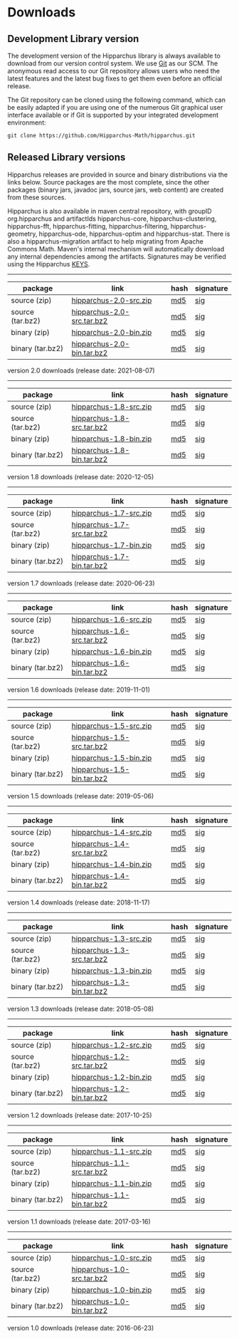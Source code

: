 # Downloads

<!--
 Licensed to the Hipparchus project under one or more
 contributor license agreements.  See the NOTICE file distributed with
 this work for additional information regarding copyright ownership.
 The Hipparchus project licenses this file to You under the Apache License, Version 2.0
 (the "License"); you may not use this file except in compliance with
 the License.  You may obtain a copy of the License at

      http://www.apache.org/licenses/LICENSE-2.0

 Unless required by applicable law or agreed to in writing, software
 distributed under the License is distributed on an "AS IS" BASIS,
 WITHOUT WARRANTIES OR CONDITIONS OF ANY KIND, either express or implied.
 See the License for the specific language governing permissions and
 limitations under the License.
-->
## Development Library version

The development version of the Hipparchus library is always available to
download from our version control system. We use [Git](http://git-scm.com/)
as our SCM. The anonymous read access to our Git repository  allows users who
need the latest features and the latest bug fixes to get them even before an
official release.

The Git repository can be cloned using the following command, which can
be easily adapted if you are using one of the numerous Git graphical
user interface available or if Git is supported by your integrated
development environment:

    git clone https://github.com/Hipparchus-Math/hipparchus.git

## Released Library versions

Hipparchus releases are provided in source and binary distributions via the links below.  Source packages are the most complete, since the other packages (binary jars, javadoc jars, source jars, web content) are created from these sources.

Hipparchus is also available in maven central repository, with groupID org.hipparchus and artifactIds hipparchus-core,
hipparchus-clustering, hipparchus-fft, hipparchus-fitting, hipparchus-filtering, hipparchus-geometry, hipparchus-ode, hipparchus-optim and hipparchus-stat.
There is also a hipparchus-migration artifact to help migrating from Apache Commons Math.
Maven's internal mechanism will automatically download any internal dependencies among the artifacts.  Signatures may be verified using the Hipparchus [KEYS](http://www.hipparchus.org/KEYS).

---

|     package       |                                  link                                                     | hash | signature |
|-------------------|-------------------------------------------------------------------------------------------|------|-----------|
|  source (zip)     | [hipparchus-2.0-src.zip](downloads/hipparchus-2.0-src.zip) | [md5](downloads/hipparchus-2.0-src.zip.md5)| [sig](downloads/hipparchus-2.0-src.zip.asc)|
|  source (tar.bz2) | [hipparchus-2.0-src.tar.bz2](downloads/hipparchus-2.0-src.tar.bz2) | [md5](downloads/hipparchus-2.0-src.tar.bz2.md5) | [sig](downloads/hipparchus-2.0-src.tar.bz2.asc)|
|  binary (zip)     | [hipparchus-2.0-bin.zip](downloads/hipparchus-2.0-bin.zip)| [md5](downloads/hipparchus-2.0-bin.zip.md5) | [sig](downloads/hipparchus-2.0-bin.zip.asc)|
|  binary (tar.bz2) | [hipparchus-2.0-bin.tar.bz2](downloads/hipparchus-2.0-bin.tar.bz2) | [md5](downloads/hipparchus-2.0-bin.tar.bz2.md5) | [sig](downloads/hipparchus-2.0-bin.tar.bz2.asc)
version 2.0 downloads (release date: 2021-08-07)

---

|     package       |                                  link                                                     | hash | signature |
|-------------------|-------------------------------------------------------------------------------------------|------|-----------|
|  source (zip)     | [hipparchus-1.8-src.zip](downloads/hipparchus-1.8-src.zip) | [md5](downloads/hipparchus-1.8-src.zip.md5)| [sig](downloads/hipparchus-1.8-src.zip.asc)|
|  source (tar.bz2) | [hipparchus-1.8-src.tar.bz2](downloads/hipparchus-1.8-src.tar.bz2) | [md5](downloads/hipparchus-1.8-src.tar.bz2.md5) | [sig](downloads/hipparchus-1.8-src.tar.bz2.asc)|
|  binary (zip)     | [hipparchus-1.8-bin.zip](downloads/hipparchus-1.8-bin.zip)| [md5](downloads/hipparchus-1.8-bin.zip.md5) | [sig](downloads/hipparchus-1.8-bin.zip.asc)|
|  binary (tar.bz2) | [hipparchus-1.8-bin.tar.bz2](downloads/hipparchus-1.8-bin.tar.bz2) | [md5](downloads/hipparchus-1.8-bin.tar.bz2.md5) | [sig](downloads/hipparchus-1.8-bin.tar.bz2.asc)
version 1.8 downloads (release date: 2020-12-05)

---

|     package       |                                  link                                                     | hash | signature |
|-------------------|-------------------------------------------------------------------------------------------|------|-----------|
|  source (zip)     | [hipparchus-1.7-src.zip](downloads/hipparchus-1.7-src.zip) | [md5](downloads/hipparchus-1.7-src.zip.md5)| [sig](downloads/hipparchus-1.7-src.zip.asc)|
|  source (tar.bz2) | [hipparchus-1.7-src.tar.bz2](downloads/hipparchus-1.7-src.tar.bz2) | [md5](downloads/hipparchus-1.7-src.tar.bz2.md5) | [sig](downloads/hipparchus-1.7-src.tar.bz2.asc)|
|  binary (zip)     | [hipparchus-1.7-bin.zip](downloads/hipparchus-1.7-bin.zip)| [md5](downloads/hipparchus-1.7-bin.zip.md5) | [sig](downloads/hipparchus-1.7-bin.zip.asc)|
|  binary (tar.bz2) | [hipparchus-1.7-bin.tar.bz2](downloads/hipparchus-1.7-bin.tar.bz2) | [md5](downloads/hipparchus-1.7-bin.tar.bz2.md5) | [sig](downloads/hipparchus-1.7-bin.tar.bz2.asc)
version 1.7 downloads (release date: 2020-06-23)

---

|     package       |                                  link                                                     | hash | signature |
|-------------------|-------------------------------------------------------------------------------------------|------|-----------|
|  source (zip)     | [hipparchus-1.6-src.zip](downloads/hipparchus-1.6-src.zip) | [md5](downloads/hipparchus-1.6-src.zip.md5)| [sig](downloads/hipparchus-1.6-src.zip.asc)|
|  source (tar.bz2) | [hipparchus-1.6-src.tar.bz2](downloads/hipparchus-1.6-src.tar.bz2) | [md5](downloads/hipparchus-1.6-src.tar.bz2.md5) | [sig](downloads/hipparchus-1.6-src.tar.bz2.asc)|
|  binary (zip)     | [hipparchus-1.6-bin.zip](downloads/hipparchus-1.6-bin.zip)| [md5](downloads/hipparchus-1.6-bin.zip.md5) | [sig](downloads/hipparchus-1.6-bin.zip.asc)|
|  binary (tar.bz2) | [hipparchus-1.6-bin.tar.bz2](downloads/hipparchus-1.6-bin.tar.bz2) | [md5](downloads/hipparchus-1.6-bin.tar.bz2.md5) | [sig](downloads/hipparchus-1.6-bin.tar.bz2.asc)
version 1.6 downloads (release date: 2019-11-01)

---

|     package       |                                  link                                                     | hash | signature |
|-------------------|-------------------------------------------------------------------------------------------|------|-----------|
|  source (zip)     | [hipparchus-1.5-src.zip](downloads/hipparchus-1.5-src.zip) | [md5](downloads/hipparchus-1.5-src.zip.md5)| [sig](downloads/hipparchus-1.5-src.zip.asc)|
|  source (tar.bz2) | [hipparchus-1.5-src.tar.bz2](downloads/hipparchus-1.5-src.tar.bz2) | [md5](downloads/hipparchus-1.5-src.tar.bz2.md5) | [sig](downloads/hipparchus-1.5-src.tar.bz2.asc)|
|  binary (zip)     | [hipparchus-1.5-bin.zip](downloads/hipparchus-1.5-bin.zip)| [md5](downloads/hipparchus-1.5-bin.zip.md5) | [sig](downloads/hipparchus-1.5-bin.zip.asc)|
|  binary (tar.bz2) | [hipparchus-1.5-bin.tar.bz2](downloads/hipparchus-1.5-bin.tar.bz2) | [md5](downloads/hipparchus-1.5-bin.tar.bz2.md5) | [sig](downloads/hipparchus-1.5-bin.tar.bz2.asc)
version 1.5 downloads (release date: 2019-05-06)

---

|     package       |                                  link                                                     | hash | signature |
|-------------------|-------------------------------------------------------------------------------------------|------|-----------|
|  source (zip)     | [hipparchus-1.4-src.zip](downloads/hipparchus-1.4-src.zip) | [md5](downloads/hipparchus-1.4-src.zip.md5)| [sig](downloads/hipparchus-1.4-src.zip.asc)|
|  source (tar.bz2) | [hipparchus-1.4-src.tar.bz2](downloads/hipparchus-1.4-src.tar.bz2) | [md5](downloads/hipparchus-1.4-src.tar.bz2.md5) | [sig](downloads/hipparchus-1.4-src.tar.bz2.asc)|
|  binary (zip)     | [hipparchus-1.4-bin.zip](downloads/hipparchus-1.4-bin.zip)| [md5](downloads/hipparchus-1.4-bin.zip.md5) | [sig](downloads/hipparchus-1.4-bin.zip.asc)|
|  binary (tar.bz2) | [hipparchus-1.4-bin.tar.bz2](downloads/hipparchus-1.4-bin.tar.bz2) | [md5](downloads/hipparchus-1.4-bin.tar.bz2.md5) | [sig](downloads/hipparchus-1.4-bin.tar.bz2.asc)
version 1.4 downloads (release date: 2018-11-17)

---

|     package       |                                  link                                                     | hash | signature |
|-------------------|-------------------------------------------------------------------------------------------|------|-----------|
|  source (zip)     | [hipparchus-1.3-src.zip](downloads/hipparchus-1.3-src.zip) | [md5](downloads/hipparchus-1.3-src.zip.md5)| [sig](downloads/hipparchus-1.3-src.zip.asc)|
|  source (tar.bz2) | [hipparchus-1.3-src.tar.bz2](downloads/hipparchus-1.3-src.tar.bz2) | [md5](downloads/hipparchus-1.3-src.tar.bz2.md5) | [sig](downloads/hipparchus-1.3-src.tar.bz2.asc)|
|  binary (zip)     | [hipparchus-1.3-bin.zip](downloads/hipparchus-1.3-bin.zip)| [md5](downloads/hipparchus-1.3-bin.zip.md5) | [sig](downloads/hipparchus-1.3-bin.zip.asc)|
|  binary (tar.bz2) | [hipparchus-1.3-bin.tar.bz2](downloads/hipparchus-1.3-bin.tar.bz2) | [md5](downloads/hipparchus-1.3-bin.tar.bz2.md5) | [sig](downloads/hipparchus-1.3-bin.tar.bz2.asc)
version 1.3 downloads (release date: 2018-05-08)

---

|     package       |                                  link                                                     | hash | signature |
|-------------------|-------------------------------------------------------------------------------------------|------|-----------|
|  source (zip)     | [hipparchus-1.2-src.zip](downloads/hipparchus-1.2-src.zip) | [md5](downloads/hipparchus-1.2-src.zip.md5)| [sig](downloads/hipparchus-1.2-src.zip.asc)|
|  source (tar.bz2) | [hipparchus-1.2-src.tar.bz2](downloads/hipparchus-1.2-src.tar.bz2) | [md5](downloads/hipparchus-1.2-src.tar.bz2.md5) | [sig](downloads/hipparchus-1.2-src.tar.bz2.asc)|
|  binary (zip)     | [hipparchus-1.2-bin.zip](downloads/hipparchus-1.2-bin.zip)| [md5](downloads/hipparchus-1.2-bin.zip.md5) | [sig](downloads/hipparchus-1.2-bin.zip.asc)|
|  binary (tar.bz2) | [hipparchus-1.2-bin.tar.bz2](downloads/hipparchus-1.2-bin.tar.bz2) | [md5](downloads/hipparchus-1.2-bin.tar.bz2.md5) | [sig](downloads/hipparchus-1.2-bin.tar.bz2.asc)
version 1.2 downloads (release date: 2017-10-25)

---

|     package       |                                  link                                                     | hash | signature |
|-------------------|-------------------------------------------------------------------------------------------|------|-----------|
|  source (zip)     | [hipparchus-1.1-src.zip](downloads/hipparchus-1.1-src.zip) | [md5](downloads/hipparchus-1.1-src.zip.md5)| [sig](downloads/hipparchus-1.1-src.zip.asc)|
|  source (tar.bz2) | [hipparchus-1.1-src.tar.bz2](downloads/hipparchus-1.1-src.tar.bz2) | [md5](downloads/hipparchus-1.1-src.tar.bz2.md5) | [sig](downloads/hipparchus-1.1-src.tar.bz2.asc)|
|  binary (zip)     | [hipparchus-1.1-bin.zip](downloads/hipparchus-1.1-bin.zip)| [md5](downloads/hipparchus-1.1-bin.zip.md5) | [sig](downloads/hipparchus-1.1-bin.zip.asc)|
|  binary (tar.bz2) | [hipparchus-1.1-bin.tar.bz2](downloads/hipparchus-1.1-bin.tar.bz2) | [md5](downloads/hipparchus-1.1-bin.tar.bz2.md5) | [sig](downloads/hipparchus-1.1-bin.tar.bz2.asc)
version 1.1 downloads (release date: 2017-03-16)

---

|     package       |                                  link                                                     | hash | signature |
|-------------------|-------------------------------------------------------------------------------------------|------|-----------|
|  source (zip)     | [hipparchus-1.0-src.zip](downloads/hipparchus-1.0-src.zip) | [md5](downloads/hipparchus-1.0-src.zip.md5)| [sig](downloads/hipparchus-1.0-src.zip.asc)|
|  source (tar.bz2) | [hipparchus-1.0-src.tar.bz2](downloads/hipparchus-1.0-src.tar.bz2) | [md5](downloads/hipparchus-1.0-src.tar.bz2.md5) | [sig](downloads/hipparchus-1.0-src.tar.bz2.asc)|
|  binary (zip)     | [hipparchus-1.0-bin.zip](downloads/hipparchus-1.0-bin.zip)| [md5](downloads/hipparchus-1.0-bin.zip.md5) | [sig](downloads/hipparchus-1.0-bin.zip.asc)|
|  binary (tar.bz2) | [hipparchus-1.0-bin.tar.bz2](downloads/hipparchus-1.0-bin.tar.bz2) | [md5](downloads/hipparchus-1.0-bin.tar.bz2.md5) | [sig](downloads/hipparchus-1.0-bin.tar.bz2.asc)
version 1.0 downloads (release date: 2016-06-23)
